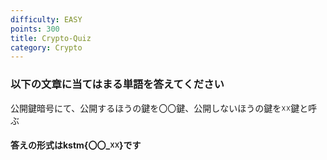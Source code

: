 ```yaml
---
difficulty: EASY
points: 300
title: Crypto-Quiz 
category: Crypto
---
```


### 以下の文章に当てはまる単語を答えてください
公開鍵暗号にて、公開するほうの鍵を〇〇鍵、公開しないほうの鍵を☓☓鍵と呼ぶ

#### 答えの形式はkstm{〇〇_☓☓}です